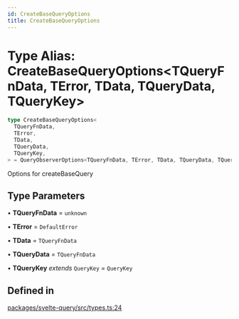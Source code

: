 ```yaml
---
id: CreateBaseQueryOptions
title: CreateBaseQueryOptions
---
```


# Type Alias: CreateBaseQueryOptions\<TQueryFnData, TError, TData, TQueryData, TQueryKey\>

```ts
type CreateBaseQueryOptions<
  TQueryFnData,
  TError,
  TData,
  TQueryData,
  TQueryKey,
> = QueryObserverOptions<TQueryFnData, TError, TData, TQueryData, TQueryKey>
```

Options for createBaseQuery

## Type Parameters

• **TQueryFnData** = `unknown`

• **TError** = `DefaultError`

• **TData** = `TQueryFnData`

• **TQueryData** = `TQueryFnData`

• **TQueryKey** _extends_ `QueryKey` = `QueryKey`

## Defined in

[packages/svelte-query/src/types.ts:24](https://github.com/TanStack/query/blob/main/packages/svelte-query/src/types.ts#L24)
